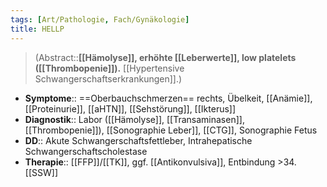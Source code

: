 ```yaml
---
tags: [Art/Pathologie, Fach/Gynäkologie]
title: HELLP
---
```

> (Abstract::**[[Hämolyse]], erhöhte [[Leberwerte]], low platelets ([[Thrombopenie]]).** [[Hypertensive Schwangerschaftserkrankungen]].)
- **Symptome**:: ==Oberbauchschmerzen== rechts, Übelkeit, [[Anämie]], [[Proteinurie]], [[aHTN]], [[Sehstörung]], [[Ikterus]]
- **Diagnostik**:: Labor ([[Hämolyse]], [[Transaminasen]], [[Thrombopenie]]), [[Sonographie Leber]], [[CTG]], Sonographie Fetus
- **DD**:: Akute Schwangerschaftsfettleber, Intrahepatische Schwangerschaftscholestase
- **Therapie**:: [[FFP]]/[[TK]], ggf. [[Antikonvulsiva]], Entbindung >34. [[SSW]]